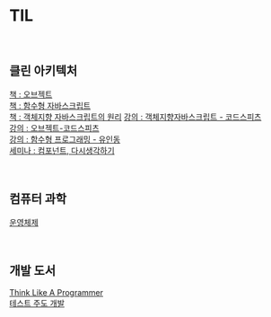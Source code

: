 # TIL

<br>

## 클린 아키텍처

[책 : 오브젝트](https://github.com/noy3928/TIL/tree/main/Books/Object)    
[책 : 함수형 자바스크립트](https://github.com/noy3928/TIL/tree/main/Books/FunctionalJavascript)  
[책 : 객체지향 자바스크립트의 원리](https://github.com/noy3928/TIL/tree/main/Books/%EA%B0%9D%EC%B2%B4%EC%A7%80%ED%96%A5%EC%9E%90%EB%B0%94%EC%8A%A4%ED%81%AC%EB%A6%BD%ED%8A%B8%EC%9D%98%EC%9B%90%EB%A6%AC-%EB%8B%88%EC%BD%9C%EB%9D%BC%EC%8A%A4.C.%EC%9E%90%EC%B9%B4%EC%8A%A4)
[강의 : 객체지향자바스크립트 - 코드스피츠](https://github.com/noy3928/TIL/tree/main/Lecture/%EA%B0%9D%EC%B2%B4%EC%A7%80%ED%96%A5%EC%9E%90%EB%B0%94%EC%8A%A4%ED%81%AC%EB%A6%BD%ED%8A%B8-%EC%BD%94%EB%93%9C%EC%8A%A4%ED%94%BC%EC%B8%A0)   
[강의 : 오브젝트-코드스피츠](https://github.com/noy3928/TIL/tree/main/Lecture/%EC%98%A4%EB%B8%8C%EC%A0%9D%ED%8A%B8-%EC%BD%94%EB%93%9C%EC%8A%A4%ED%94%BC%EC%B8%A0)  
[강의 : 함수형 프로그래밍 - 유인동](https://github.com/noy3928/TIL/tree/main/Lecture/%ED%95%A8%EC%88%98%ED%98%95%ED%94%84%EB%A1%9C%EA%B7%B8%EB%9E%98%EB%B0%8D-%EC%9C%A0%EC%9D%B8%EB%8F%99)  
[세미나 : 컴포넌트, 다시생각하기](./Lecture/%EC%BB%B4%ED%8F%AC%EB%84%8C%ED%8A%B8%2C%EB%8B%A4%EC%8B%9C%EC%83%9D%EA%B0%81%ED%95%98%EA%B8%B0-%EC%9B%90%EC%A7%80%ED%98%81.md)    

<br>

## 컴퓨터 과학

[운영체제](https://github.com/noy3928/TIL/tree/main/ComputerScience/OperatingSystem)

<br>

## 개발 도서

[Think Like A Programmer](https://github.com/noy3928/TIL/tree/main/Books/ThinkLikeAProgrammer)  
[테스트 주도 개발](https://github.com/noy3928/TIL/tree/main/Books/Test-DrivenDevelopment:ByExample)
